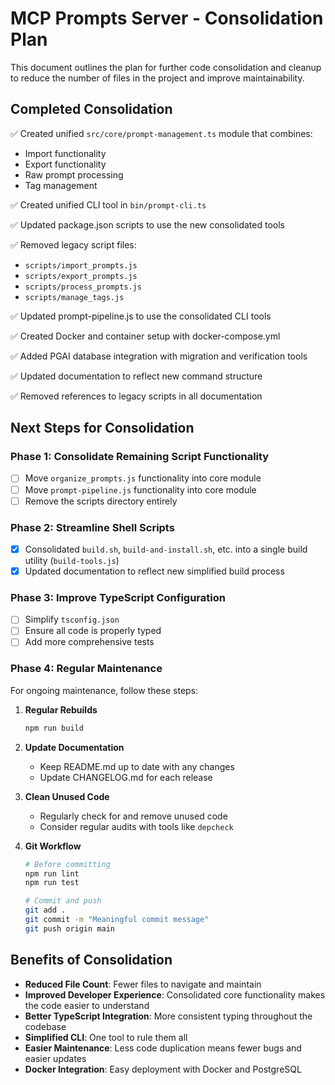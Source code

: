 # MCP Prompts Server - Consolidation Plan

This document outlines the plan for further code consolidation and cleanup to reduce the number of files in the project and improve maintainability.

## Completed Consolidation

✅ Created unified `src/core/prompt-management.ts` module that combines:
- Import functionality
- Export functionality
- Raw prompt processing
- Tag management

✅ Created unified CLI tool in `bin/prompt-cli.ts`

✅ Updated package.json scripts to use the new consolidated tools

✅ Removed legacy script files:
- `scripts/import_prompts.js`
- `scripts/export_prompts.js`
- `scripts/process_prompts.js`
- `scripts/manage_tags.js`

✅ Updated prompt-pipeline.js to use the consolidated CLI tools

✅ Created Docker and container setup with docker-compose.yml

✅ Added PGAI database integration with migration and verification tools

✅ Updated documentation to reflect new command structure

✅ Removed references to legacy scripts in all documentation

## Next Steps for Consolidation

### Phase 1: Consolidate Remaining Script Functionality

- [ ] Move `organize_prompts.js` functionality into core module
- [ ] Move `prompt-pipeline.js` functionality into core module
- [ ] Remove the scripts directory entirely

### Phase 2: Streamline Shell Scripts

- [x] Consolidated `build.sh`, `build-and-install.sh`, etc. into a single build utility (`build-tools.js`)
- [x] Updated documentation to reflect new simplified build process

### Phase 3: Improve TypeScript Configuration

- [ ] Simplify `tsconfig.json` 
- [ ] Ensure all code is properly typed
- [ ] Add more comprehensive tests

### Phase 4: Regular Maintenance

For ongoing maintenance, follow these steps:

1. **Regular Rebuilds**
   ```bash
   npm run build
   ```

2. **Update Documentation**
   - Keep README.md up to date with any changes
   - Update CHANGELOG.md for each release

3. **Clean Unused Code**
   - Regularly check for and remove unused code
   - Consider regular audits with tools like `depcheck`

4. **Git Workflow**
   ```bash
   # Before committing
   npm run lint
   npm run test
   
   # Commit and push
   git add .
   git commit -m "Meaningful commit message"
   git push origin main
   ```

## Benefits of Consolidation

- **Reduced File Count**: Fewer files to navigate and maintain
- **Improved Developer Experience**: Consolidated core functionality makes the code easier to understand
- **Better TypeScript Integration**: More consistent typing throughout the codebase
- **Simplified CLI**: One tool to rule them all
- **Easier Maintenance**: Less code duplication means fewer bugs and easier updates
- **Docker Integration**: Easy deployment with Docker and PostgreSQL 